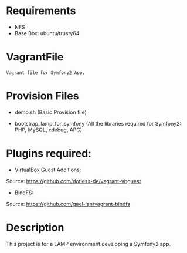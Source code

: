 # Requirements

- NFS
- Base Box: ubuntu/trusty64

# VagrantFile

	Vagrant file for Symfony2 App.

# Provision Files

- demo.sh (Basic Provision file)

- bootstrap_lamp_for_symfony (All the libraries required for Symfony2: PHP, MySQL, xdebug, APC)

# Plugins required:

- VirtualBox Guest Additions:

Source: https://github.com/dotless-de/vagrant-vbguest

- BindFS:

Source: https://github.com/gael-ian/vagrant-bindfs

# Description

This project is for a LAMP environment developing a Symfony2 app.
